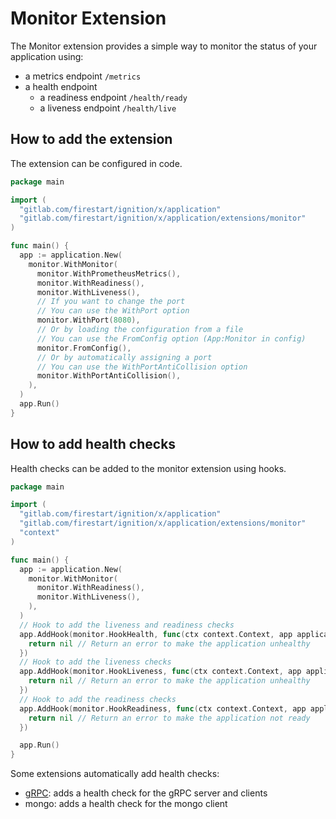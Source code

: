 # Monitor Extension

The Monitor extension provides a simple way to monitor the status of your application using:

- a metrics endpoint `/metrics`
- a health endpoint
  - a readiness endpoint `/health/ready`
  - a liveness endpoint `/health/live`

## How to add the extension

The extension can be configured in code.

```go
package main

import (
  "gitlab.com/firestart/ignition/x/application"
  "gitlab.com/firestart/ignition/x/application/extensions/monitor"
)

func main() {
  app := application.New(
    monitor.WithMonitor(
      monitor.WithPrometheusMetrics(),
      monitor.WithReadiness(),
      monitor.WithLiveness(),
      // If you want to change the port
      // You can use the WithPort option
      monitor.WithPort(8080),
      // Or by loading the configuration from a file
      // You can use the FromConfig option (App:Monitor in config)
      monitor.FromConfig(),
      // Or by automatically assigning a port
      // You can use the WithPortAntiCollision option
      monitor.WithPortAntiCollision(),
    ),
  )
  app.Run()
}
```

## How to add health checks

Health checks can be added to the monitor extension using hooks.

```go
package main

import (
  "gitlab.com/firestart/ignition/x/application"
  "gitlab.com/firestart/ignition/x/application/extensions/monitor"
  "context"
)

func main() {
  app := application.New(
    monitor.WithMonitor(
      monitor.WithReadiness(),
      monitor.WithLiveness(),
    ),
  )
  // Hook to add the liveness and readiness checks
  app.AddHook(monitor.HookHealth, func(ctx context.Context, app application.App) error {
    return nil // Return an error to make the application unhealthy
  })
  // Hook to add the liveness checks
  app.AddHook(monitor.HookLiveness, func(ctx context.Context, app application.App) error {
    return nil // Return an error to make the application unhealthy
  })
  // Hook to add the readiness checks
  app.AddHook(monitor.HookReadiness, func(ctx context.Context, app application.App) error {
    return nil // Return an error to make the application not ready
  })

  app.Run()
}
```

Some extensions automatically add health checks:

- [gRPC](../grpc/README.md): adds a health check for the gRPC server and clients
- mongo: adds a health check for the mongo client
